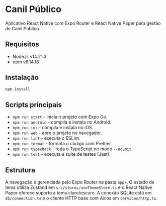 # Canil Público

Aplicativo React Native com Expo Router e React Native Paper para gestão do Canil Público.

## Requisitos

- Node.js v14.21.3
- npm v6.14.18

## Instalação

```bash
npm install
```

## Scripts principais

- `npm run start` - inicia o projeto com Expo Go.
- `npm run android` - compila e instala no Android.
- `npm run ios` - compila e instala no iOS.
- `npm run web` - abre o projeto no navegador.
- `npm run lint` - executa o ESLint.
- `npm run format` - formata o código com Prettier.
- `npm run typecheck` - roda o TypeScript no modo `--noEmit`.
- `npm run test` - executa a suíte de testes (Jest).

## Estrutura

A navegação é gerenciada pelo Expo Router na pasta `app/`. O estado de tema utiliza Zustand em `src/stores/useThemeStore.ts` e o React Native Paper oferece suporte a tema claro/escuro. A conexão SQLite está em `db/connection.ts` e o cliente HTTP base com Axios em `services/http.ts`.
